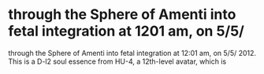 # through the Sphere of Amenti into fetal integration at 1201 am, on 5/5/

through the Sphere of Amenti into fetal integration at 12:01 am, on 5/5/
2012. This is a D-l2 soul essence from HU-4, a 12th-level avatar, which is